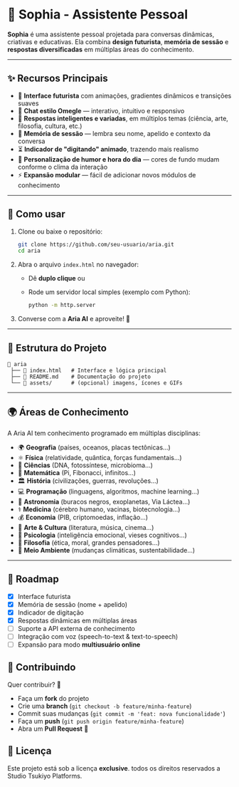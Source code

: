 # 🌌 Sophia - Assistente Pessoal

**Sophia** é uma assistente pessoal projetada para conversas dinâmicas, criativas e educativas.
Ela combina **design futurista**, **memória de sessão** e **respostas diversificadas** em múltiplas áreas do conhecimento.

---

## ✨ Recursos Principais

* 🎨 **Interface futurista** com animações, gradientes dinâmicos e transições suaves
* 💬 **Chat estilo Omegle** — interativo, intuitivo e responsivo
* 🤖 **Respostas inteligentes e variadas**, em múltiplos temas (ciência, arte, filosofia, cultura, etc.)
* 🧠 **Memória de sessão** — lembra seu nome, apelido e contexto da conversa
* ⏳ **Indicador de "digitando" animado**, trazendo mais realismo
* 🌈 **Personalização de humor e hora do dia** — cores de fundo mudam conforme o clima da interação
* ⚡ **Expansão modular** — fácil de adicionar novos módulos de conhecimento

---

## 🚀 Como usar

1. Clone ou baixe o repositório:

   ```bash
   git clone https://github.com/seu-usuario/aria.git
   cd aria
   ```

2. Abra o arquivo `index.html` no navegador:

   * Dê **duplo clique** ou
   * Rode um servidor local simples (exemplo com Python):

     ```bash
     python -m http.server
     ```

3. Converse com a **Aria AI** e aproveite! 🎉

---

## 🧩 Estrutura do Projeto

```
📂 aria
 ├── 📄 index.html   # Interface e lógica principal
 ├── 📄 README.md    # Documentação do projeto
 └── 📂 assets/      # (opcional) imagens, ícones e GIFs
```

---

## 🌍 Áreas de Conhecimento

A Aria AI tem conhecimento programado em múltiplas disciplinas:

* 🌍 **Geografia** (países, oceanos, placas tectônicas...)
* ⚛️ **Física** (relatividade, quântica, forças fundamentais...)
* 🔬 **Ciências** (DNA, fotossíntese, microbioma...)
* 🔢 **Matemática** (Pi, Fibonacci, infinitos...)
* 🏛️ **História** (civilizações, guerras, revoluções...)
* 💻 **Programação** (linguagens, algoritmos, machine learning...)
* 🌌 **Astronomia** (buracos negros, exoplanetas, Via Láctea...)
* ⚕️ **Medicina** (cérebro humano, vacinas, biotecnologia...)
* 💰 **Economia** (PIB, criptomoedas, inflação...)
* 🎨 **Arte & Cultura** (literatura, música, cinema...)
* 🧠 **Psicologia** (inteligência emocional, vieses cognitivos...)
* 🤔 **Filosofia** (ética, moral, grandes pensadores...)
* 🌱 **Meio Ambiente** (mudanças climáticas, sustentabilidade...)

---

## 🎯 Roadmap

* [x] Interface futurista
* [x] Memória de sessão (nome + apelido)
* [x] Indicador de digitação
* [x] Respostas dinâmicas em múltiplas áreas
* [ ] Suporte a API externa de conhecimento
* [ ] Integração com voz (speech-to-text & text-to-speech)
* [ ] Expansão para modo **multiusuário online**

## 🤝 Contribuindo

Quer contribuir? 🚀

* Faça um **fork** do projeto
* Crie uma **branch** (`git checkout -b feature/minha-feature`)
* Commit suas mudanças (`git commit -m 'feat: nova funcionalidade'`)
* Faça um **push** (`git push origin feature/minha-feature`)
* Abra um **Pull Request** 🎉

## 📜 Licença

Este projeto está sob a licença **exclusive**.
todos os direitos reservados a Studio Tsukiyo Platforms.


